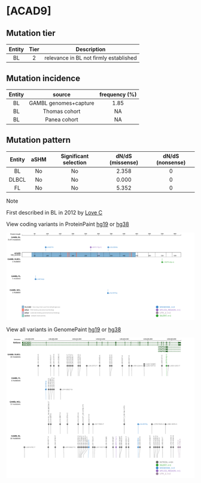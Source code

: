 # [ACAD9]

## Mutation tier

|Entity|Tier|Description                           |
|:------:|:----:|--------------------------------------|
|BL    |2   |relevance in BL not firmly established|
## Mutation incidence

|Entity|source               |frequency (%)|
|:------:|:---------------------:|:-------------:|
|BL    |GAMBL genomes+capture|1.85         |
|BL    |Thomas cohort        |  NA         |
|BL    |Panea cohort         |  NA         |

## Mutation pattern

|Entity|aSHM|Significant selection|dN/dS (missense)|dN/dS (nonsense)|
|:------:|:----:|:---------------------:|:----------------:|:----------------:|
|BL    |No  |No                   |2.358           |0               |
|DLBCL |No  |No                   |0.000           |0               |
|FL    |No  |No                   |5.352           |0               |


> [!NOTE]
> First described in BL in 2012 by [Love C](https://pubmed.ncbi.nlm.nih.gov/23143597)


View coding variants in ProteinPaint [hg19](https://www.bcgsc.ca/downloads/morinlab/GAMBL/test/genes/ACAD9_protein.html)  or [hg38](https://www.bcgsc.ca/downloads/morinlab/GAMBL/test/genes/ACAD9_protein_hg38.html)

![image](images/proteinpaint/ACAD9_NM_014049.svg)

View all variants in GenomePaint [hg19](https://www.bcgsc.ca/downloads/morinlab/GAMBL/test/genes/ACAD9.html)  or [hg38](https://www.bcgsc.ca/downloads/morinlab/GAMBL/test/genes/ACAD9_hg38.html)

![image](images/proteinpaint/ACAD9.svg)
